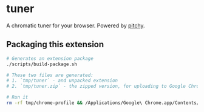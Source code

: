 # tuner

A chromatic tuner for your browser. Powered by [pitchy](https://github.com/ianprime0509/pitchy).

## Packaging this extension

```bash
# Generates an extension package
./scripts/build-package.sh

# These two files are generated:
# 1. `tmp/tuner` - and unpacked extension
# 2. `tmp/tuner.zip` - the zipped version, for uploading to Google Chrome developer dashboard

# Run it
rm -rf tmp/chrome-profile && /Applications/Google\ Chrome.app/Contents/MacOS/Google\ Chrome --no-first-run --no-default-browser-check --user-data-dir="$PWD/tmp/chrome-profile" --load-extension="$PWD/tmp/tuner"
```
